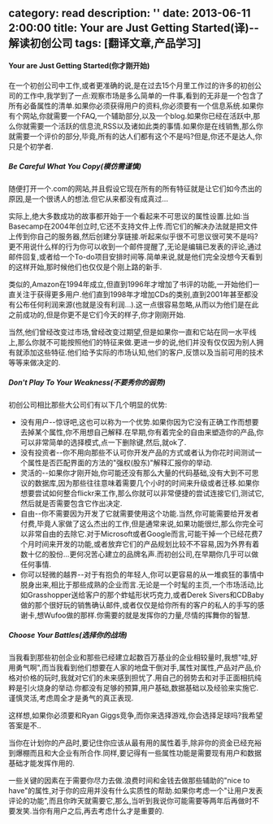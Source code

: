 category: read
description: ''
date: 2013-06-11 2:00:00
title: Your are Just Getting Started(译)--解读初创公司
tags: [翻译文章,产品学习]
---

<h4>Your are Just Getting Started(你才刚开始)</h4>
在一个初创公司中工作,或者更准确的说,是在过去15个月里工作过的许多的初创公司的工作中,我学到了一点:观察市场是多么简单的一件事,看到的无非是一个包含了所有必备属性的清单.如果你必须获得用户的资料,你必须要有一个信息系统.如果你有个网站,你就需要一个FAQ,一个辅助部分,以及一个blog.如果你已经在活跃中,那么你就需要一个活跃的信息流,RSS以及诸如此类的事情.如果你是在线销售,那么你就需要一个评价的部分,毕竟,所有的达人们都有这个不是吗?但是,你还不是达人,你只是个初学者.
<h5>Be Careful What You Copy(模仿需谨慎)</h5>
随便打开一个.com的网站,并且假设它现在所有的所有特征就是让它们如今杰出的原因,是一个很诱人的想法.但它从来都没有成真过...

实际上,绝大多数成功的故事都开始于一个看起来不可思议的属性设置.比如:当Basecamp在2004年创立时,它还不支持文件上传.而它们的解决办法就是把文件上传到你自己的服务器,然后创建分享链接.听起来似乎很不可思议很可笑不是吗?更不用说什么样的行为你可以收到一个邮件提醒了,无论是编辑已发表的评论,通过邮件回复,或者给一个To-do项目安排时间等.简单来说,就是他们完全没想今天看到的这样开始,那时候他们也仅仅是个刚上路的新手.

类似的,Amazon在1994年成立,但直到1996年才增加了书评的功能,一开始他们一直关注于获得更多用户.他们直到1998年才增加CDs的类别,直到2001年甚至都没有公布任何利润来源(也就是没有利润...).这一点很容易忽略,从而以为他们是在此之前成功的,但是你更不是它们今天的样子,你才刚刚开始.

当然,他们曾经改变过市场,曾经改变过期望,但是如果你一直和它站在同一水平线上,那么你就不可能按照他们的特征来做.更进一步的说,他们并没有仅仅因为别人拥有就添加这些特征.他们给予实际的市场认知,他们的客户,反馈以及当前可用的技术等等来做决定的.
<h5>Don't Play To Your Weakness(不要秀你的弱势)</h5>
初创公司相比那些大公司们有以下几个明显的优势:
<ul>
	<li>没有用户--惊讶吧,这也可以称为一个优势.如果你因为它没有正确工作而想要去掉某个属性,你不用想自己解释.在早期,你有着完全的自由来塑造你的产品,你可以非常简单的选择模式,点一下删除键,然后,就ok了.</li>
	<li>没有投资者--你不用向那些不认可你开发产品的方式或者认为你花时间测试一个属性是否匹配界面的方法的"强权(股东)"解释汇报你的举动.</li>
	<li>灵活的--如果你才刚开始,你可能还没有那么大量的代码基础,没有大到不可思议的数据库,因为那些往往意味着需要几个小时的时间来升级或者迁移.如果你想要尝试如何整合flickr来工作,那么你就可以非常便捷的尝试连接它们,测试它,然后就是否需要包含它作出决定.</li>
	<li>自由--你不需要因为开发了它就需要使用这个功能.当然,你可能需要给开发者付费,毕竟人家做了这么杰出的工作,但是通常来说,如果功能很烂,那么你完全可以非常自由的去除它.对于Microsoft或者Google而言,可能干掉一个已经花费7个月时间来开发的功能,或者放弃它们的产品规划比较不不容易,因为外界有着数十亿的股份...更何况苦心建立的品牌名声.而初创公司,在早期你几乎可以做任何事情.</li>
	<li>你可以轻微的越界--对于有抱负的年轻人,你可以更容易的从一堆疯狂的事情中脱身出来,相比于那些成熟的企业而言.无论是一个时髦的主页,一个市场活动,比如Grasshopper送给客户的那个蚱蜢形状巧克力,或者Derek Sivers和CDBaby做的那个很好玩的销售确认邮件,或者仅仅是给你所有的客户的私人的手写的感谢卡,想Wufoo做的那样.你需要的就是发挥你的力量,尽情的挥舞你的智慧.</li>
</ul>
<h5>Choose Your Battles(选择你的战场)</h5>
当我看到那些初创企业和那些已经建立起数百万基业的企业相较量时,我想"哇,好用勇气啊",而当我看到他们想要在人家的地盘干倒对手,属性对属性,产品对产品,价格对价格的玩时,我就对它们的未来感到担忧了.用自己的弱势去和对手正面相抗纯粹是引火烧身的举动.你都没有足够的预算,用户基础,数据基础以及经验来实施它.谨慎灵活,考虑周全才是勇气的真正表现.

这样想,如果你必须要和Ryan Giggs竞争,而你来选择游戏,你会选择足球吗?我希望答案是不..

当你在计划你的产品时,要记住你应该从最有用的属性着手,除非你的资金已经充裕到爆棚而且和大企业有所合作.同样,要记得有一些属性功能是需要现有用户和数据基础才能发挥作用的.

一些关键的因素在于需要你尽力去做.浪费时间和金钱去做那些辅助的"nice to have"的属性,对于你的应用并没有什么实质性的帮助.如果你考虑一个"让用户发表评论的功能",而且你昨天就需要它,那么,当听到我说你可能需要等两年后再做时不要发笑.当你有用户之后,再去考虑什么才是重要的.
